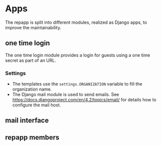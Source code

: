 # Apps

The repapp is split into different modules, realized as Django apps, to improve the maintainability.

## one time login

The one time login module provides a login for guests using a one time secret as part of an URL.

### Settings

- The templates use the `settings.ORGANIZATION` variable to fill the organization name.
- The Django mail module is used to send emails. See https://docs.djangoproject.com/en/4.2/topics/email/ for details how to configure the mail host.

## mail interface


## repapp members
